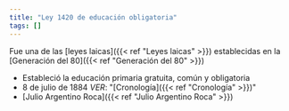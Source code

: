 ```yaml
---
title: "Ley 1420 de educación obligatoria"
tags: []
---
```

Fue una de las [leyes laicas]({{< ref "Leyes laicas" >}}) establecidas en la [Generación del 80]({{< ref "Generación del 80" >}})

- Estableció la educación primaria gratuita, común y obligatoria
- 8 de julio de 1884
	*VER*: "[Cronología]({{< ref "Cronología" >}})"
- [Julio Argentino Roca]({{< ref "Julio Argentino Roca" >}})